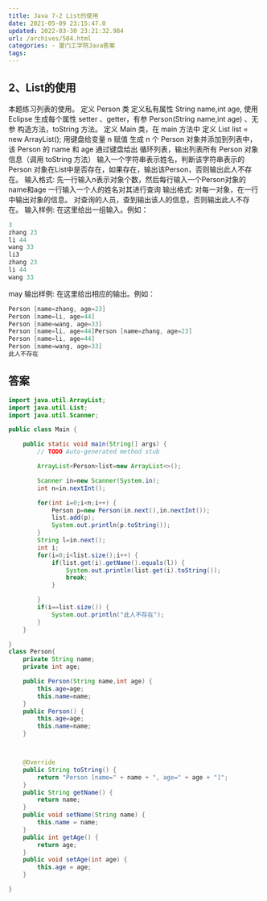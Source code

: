```yaml
---
title: Java 7-2 List的使用
date: 2021-05-09 23:15:47.0
updated: 2022-03-30 23:21:32.984
url: /archives/504.html
categories: - 厦门工学院Java答案
tags: 
---
```




## 2、List的使用

本题练习列表的使用。 定义 Person 类 定义私有属性 String name,int age, 使用 Eclipse 生成每个属性 setter 、getter，有参 Person(String name,int age) 、无参 构造方法，toString 方法。 定义 Main 类，在 main 方法中 定义 List list = new ArrayList(); 用键盘给变量 n 赋值 生成 n 个 Person 对象并添加到列表中，该 Person 的 name 和 age 通过键盘给出 循环列表，输出列表所有 Person 对象信息（调用 toString 方法） 输入一个字符串表示姓名，判断该字符串表示的 Person 对象在List中是否存在，如果存在，输出该Person，否则输出此人不存在。 输入格式: 先一行输入n表示对象个数，然后每行输入一个Person对象的name和age 一行输入一个人的姓名对其进行查询 输出格式: 对每一对象，在一行中输出对象的信息。 对查询的人员，查到输出该人的信息，否则输出此人不存在。 输入样例: 在这里给出一组输入。例如：

```java
3
zhang 23
li 44
wang 33
li3
zhang 23
li 44
wang 33
```

may 输出样例: 在这里给出相应的输出。例如：

```java
Person [name=zhang, age=23]
Person [name=li, age=44]
Person [name=wang, age=33]
Person [name=li, age=44]Person [name=zhang, age=23]
Person [name=li, age=44]
Person [name=wang, age=33]
此人不存在
```

## 答案

```java
import java.util.ArrayList;
import java.util.List;
import java.util.Scanner;

public class Main {

    public static void main(String[] args) {
        // TODO Auto-generated method stub

        ArrayList<Person>list=new ArrayList<>();

        Scanner in=new Scanner(System.in);
        int n=in.nextInt();

        for(int i=0;i<n;i++) {
            Person p=new Person(in.next(),in.nextInt());
            list.add(p);
            System.out.println(p.toString());
        }
        String l=in.next();
        int i;
        for(i=0;i<list.size();i++) {
            if(list.get(i).getName().equals(l)) {
                System.out.println(list.get(i).toString());
                break;
            }

        }
        if(i==list.size()) {
            System.out.println("此人不存在");
        }
    }

}
class Person{
    private String name;
    private int age;

    public Person(String name,int age) {
        this.age=age;
        this.name=name;
    }
    public Person() {
        this.age=age;
        this.name=name;
    }



    @Override
    public String toString() {
        return "Person [name=" + name + ", age=" + age + "]";
    }
    public String getName() {
        return name;
    }
    public void setName(String name) {
        this.name = name;
    }
    public int getAge() {
        return age;
    }
    public void setAge(int age) {
        this.age = age;
    }

}
```